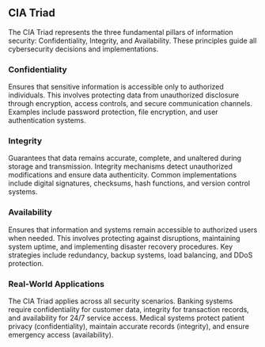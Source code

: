 ## CIA Triad

The CIA Triad represents the three fundamental pillars of information security: Confidentiality, Integrity, and Availability. These principles guide all cybersecurity decisions and implementations.

### Confidentiality
Ensures that sensitive information is accessible only to authorized individuals. This involves protecting data from unauthorized disclosure through encryption, access controls, and secure communication channels. Examples include password protection, file encryption, and user authentication systems.

### Integrity
Guarantees that data remains accurate, complete, and unaltered during storage and transmission. Integrity mechanisms detect unauthorized modifications and ensure data authenticity. Common implementations include digital signatures, checksums, hash functions, and version control systems.

### Availability
Ensures that information and systems remain accessible to authorized users when needed. This involves protecting against disruptions, maintaining system uptime, and implementing disaster recovery procedures. Key strategies include redundancy, backup systems, load balancing, and DDoS protection.

### Real-World Applications
The CIA Triad applies across all security scenarios. Banking systems require confidentiality for customer data, integrity for transaction records, and availability for 24/7 service access. Medical systems protect patient privacy (confidentiality), maintain accurate records (integrity), and ensure emergency access (availability).

